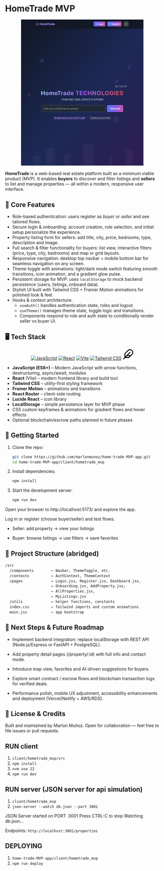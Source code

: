 # HomeTrade MVP

<div align="center">
  <img src="./client//hometrade_mvp//src/assets/HTT_home.png" alt="HomeTrade Logo" width="400"/>
</div>

**HomeTrade** is a web-based real estate platform built as a minimum viable product (MVP). It enables **buyers** to discover and filter listings and **sellers** to list and manage properties — all within a modern, responsive user interface.  

## 🧩 Core Features

- Role-based authentication: users register as *buyer* or *seller* and see tailored flows.  
- Secure login & onboarding: account creation, role selection, and initial setup personalize the experience.  
- Property listing form for sellers: add title, city, price, bedrooms, type, description and image.  
- Full search & filter functionality for buyers: list view, interactive filters (price, type, city, bedrooms) and map or grid layouts.  
- Responsive navigation: desktop top navbar + mobile bottom bar for seamless navigation on any screen.  
- Theme toggle with animations: light/dark mode switch featuring smooth transitions, icon animation, and a gradient glow pulse.  
- Persistent storage for MVP: uses `localStorage` to mock backend persistence (users, listings, onboard data).  
- Stylish UI built with Tailwind CSS + Framer Motion animations for polished look & feel.  
- Hooks & context architecture:  
  - `useAuth()` handles authentication state, roles and logout.  
  - `useTheme()` manages theme state, toggle logic and transitions.  
  - Components respond to role and auth state to conditionally render seller vs buyer UI.  

## 🖥️ Tech Stack 
<p align="center">
  <a href="https://developer.mozilla.org/en-US/docs/Web/JavaScript" target="_blank" rel="noreferrer"><img src="https://raw.githubusercontent.com/danielcranney/readme-generator/main/public/icons/skills/javascript-colored.svg" width="36" height="36" alt="JavaScript" /></a>
  <a href="https://reactjs.org/" target="_blank" rel="noreferrer"><img src="https://raw.githubusercontent.com/danielcranney/readme-generator/main/public/icons/skills/react-colored.svg" width="36" height="36" alt="React" /></a>
  <a href="https://vitejs.dev/" target="_blank" rel="noreferrer"><img src="https://raw.githubusercontent.com/danielcranney/readme-generator/main/public/icons/skills/vite-colored.svg" width="36" height="36" alt="Vite" /></a>
  <a href="https://tailwindcss.com/" target="_blank" rel="noreferrer"><img src="https://raw.githubusercontent.com/danielcranney/readme-generator/main/public/icons/skills/tailwindcss-colored.svg" width="36" height="36" alt="Tailwind CSS" /></a>
  <a href="https://lucide.dev/" target="_blank" rel="noreferrer"><img src="https://raw.githubusercontent.com/lucide-icons/lucide/main/icons/feather.svg" width="36" height="36" alt="Lucide React" /></a>
</p>

<!-- ## 🖥️ Tech Stack -->
- **JavaScript (ES6+)** – Modern JavaScript with arrow functions, destructuring, async/await, modules
- **React** (Vite) – modern frontend library and build tool  
- **Tailwind CSS** – utility-first styling framework  
- **Framer Motion** – animations and transitions  
- **React Router** – client-side routing  
- **Lucide React** – icon library  
- **LocalStorage** – simple persistence layer for MVP phase  
- CSS custom keyframes & animations for gradient flows and hover effects  
- Optional blockchain/escrow paths planned in future phases  

## 🚀 Getting Started

1. Clone the repo:  
   ```bash
   git clone https://github.com/marlonmunoz/home-trade-MVP-app.git
   cd home-trade-MVP-app/client/hometrade_mvp
   ```
2. Install dependencies:
   ```bash
   npm install
   ```

3. Start the development server:
   ```bash
   npm run dev
   ```
Open your browser to http://localhost:5173/ and explore the app.

Log in or register (choose buyer/seller) and test flows:

* Seller: add property → view your listings

* Buyer: browse listings → use filters → save favorites

## 📂 Project Structure (abridged)
```bash
/src
  /components        ← Navbar, ThemeToggle, etc.
  /contexts          ← AuthContext, ThemeContext
  /pages             ← Login.jsx, Register.jsx, Dashboard.jsx, 
                     ← Onboarding.jsx, AddProperty.jsx, 
                     ← AllProperties.jsx,     
                     ← MyListings.jsx
  /utils             ← helper functions, constants
  index.css          ← Tailwind imports and custom animations
  main.jsx           ← app bootstrap

```
## 🎯 Next Steps & Future Roadmap
* Implement backend integration: replace localStorage with REST API (Node.js/Express or FastAPI + PostgreSQL).

* Add property detail pages (/property/:id) with full info and contact mode.

* Introduce map view, favorites and AI-driven suggestions for buyers.

* Explore smart contract / escrow flows and blockchain transaction logs for verified deals.

* Performance polish, mobile UX adjustment, accessibility enhancements and deployment (Vercel/Netlify + AWS/RDS).

## 📄 License & Credits
Built and maintained by Marlon Muñoz.
Open for collaboration — feel free to file issues or pull requests.






## RUN client
1. `client/hometrade_mvp/src`
2. `npm install`
3. `nvm use 22`
4. `npm run dev`

## RUN server (JSON server for api simulation)
1. `client/hometrade_mvp`
2. `json-server --watch db.json --port 3001`

JSON Server started on PORT :3001
Press CTRL-C to stop
Watching db.json...

Endpoints:
`http://localhost:3001/properties`


## DEPLOYING
1. `home-trade-MVP-app/client/hometrade_mvp`
2. `npm run deploy`

